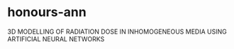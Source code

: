 # honours-ann
3D MODELLING OF RADIATION DOSE IN INHOMOGENEOUS MEDIA USING ARTIFICIAL NEURAL NETWORKS
